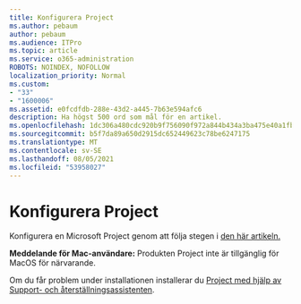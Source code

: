 ```yaml
---
title: Konfigurera Project
ms.author: pebaum
author: pebaum
ms.audience: ITPro
ms.topic: article
ms.service: o365-administration
ROBOTS: NOINDEX, NOFOLLOW
localization_priority: Normal
ms.custom:
- "33"
- "1600006"
ms.assetid: e0fcdfdb-288e-43d2-a445-7b63e594afc6
description: Ha högst 500 ord som mål för en artikel.
ms.openlocfilehash: 1dc306a480cdc920b9f756090f972a844b434a3ba475e40a1fbb08c89f625c51
ms.sourcegitcommit: b5f7da89a650d2915dc652449623c78be6247175
ms.translationtype: MT
ms.contentlocale: sv-SE
ms.lasthandoff: 08/05/2021
ms.locfileid: "53958027"
---
```

# <a name="setting-up-project"></a>Konfigurera Project

 Konfigurera en Microsoft Project genom att följa stegen i [den här artikeln.](https://support.office.com/article/7059249b-d9fe-4d61-ab96-5c5bf435f281.aspx)

**Meddelande för Mac-användare:** Produkten Project inte är tillgänglig för MacOS för närvarande. 
  
Om du får problem under installationen installerar du [Project med hjälp av Support- och återställningsassistenten](https://aka.ms/SaRA-ProjectSetupScenario).
